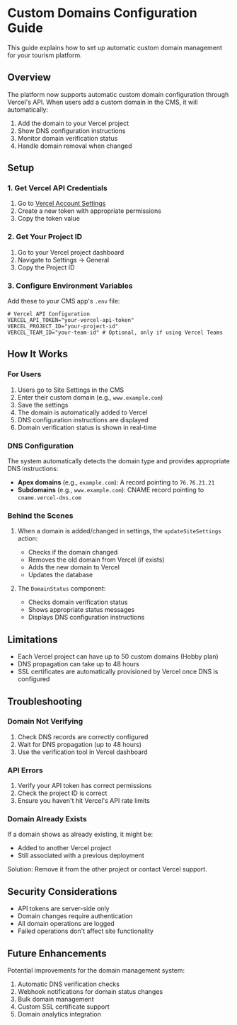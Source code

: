 # Custom Domains Configuration Guide

This guide explains how to set up automatic custom domain management for your tourism platform.

## Overview

The platform now supports automatic custom domain configuration through Vercel's API. When users add a custom domain in the CMS, it will automatically:

1. Add the domain to your Vercel project
2. Show DNS configuration instructions
3. Monitor domain verification status
4. Handle domain removal when changed

## Setup

### 1. Get Vercel API Credentials

1. Go to [Vercel Account Settings](https://vercel.com/account/tokens)
2. Create a new token with appropriate permissions
3. Copy the token value

### 2. Get Your Project ID

1. Go to your Vercel project dashboard
2. Navigate to Settings → General
3. Copy the Project ID

### 3. Configure Environment Variables

Add these to your CMS app's `.env` file:

```env
# Vercel API Configuration
VERCEL_API_TOKEN="your-vercel-api-token"
VERCEL_PROJECT_ID="your-project-id"
VERCEL_TEAM_ID="your-team-id" # Optional, only if using Vercel Teams
```

## How It Works

### For Users

1. Users go to Site Settings in the CMS
2. Enter their custom domain (e.g., `www.example.com`)
3. Save the settings
4. The domain is automatically added to Vercel
5. DNS configuration instructions are displayed
6. Domain verification status is shown in real-time

### DNS Configuration

The system automatically detects the domain type and provides appropriate DNS instructions:

- **Apex domains** (e.g., `example.com`): A record pointing to `76.76.21.21`
- **Subdomains** (e.g., `www.example.com`): CNAME record pointing to `cname.vercel-dns.com`

### Behind the Scenes

1. When a domain is added/changed in settings, the `updateSiteSettings` action:
   - Checks if the domain changed
   - Removes the old domain from Vercel (if exists)
   - Adds the new domain to Vercel
   - Updates the database

2. The `DomainStatus` component:
   - Checks domain verification status
   - Shows appropriate status messages
   - Displays DNS configuration instructions

## Limitations

- Each Vercel project can have up to 50 custom domains (Hobby plan)
- DNS propagation can take up to 48 hours
- SSL certificates are automatically provisioned by Vercel once DNS is configured

## Troubleshooting

### Domain Not Verifying

1. Check DNS records are correctly configured
2. Wait for DNS propagation (up to 48 hours)
3. Use the verification tool in Vercel dashboard

### API Errors

1. Verify your API token has correct permissions
2. Check the project ID is correct
3. Ensure you haven't hit Vercel's API rate limits

### Domain Already Exists

If a domain shows as already existing, it might be:
- Added to another Vercel project
- Still associated with a previous deployment

Solution: Remove it from the other project or contact Vercel support.

## Security Considerations

- API tokens are server-side only
- Domain changes require authentication
- All domain operations are logged
- Failed operations don't affect site functionality

## Future Enhancements

Potential improvements for the domain management system:

1. Automatic DNS verification checks
2. Webhook notifications for domain status changes
3. Bulk domain management
4. Custom SSL certificate support
5. Domain analytics integration